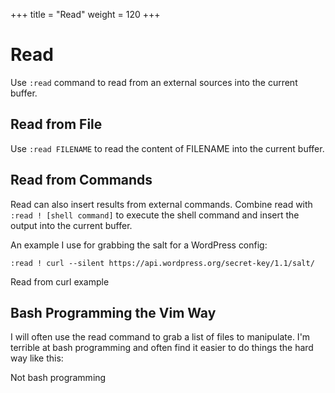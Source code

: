 +++
title = "Read"
weight = 120
+++

# Read

Use `:read` command to read from an external sources into the current buffer.

## Read from File

Use `:read FILENAME` to read the content of FILENAME into the current buffer.

## Read from Commands

Read can also insert results from external commands. Combine read with `:read ! [shell command]` to execute the shell command and insert the output into the current buffer.

An example I use for grabbing the salt for a WordPress config:

`:read ! curl --silent https://api.wordpress.org/secret-key/1.1/salt/`

Read from curl example

## Bash Programming the Vim Way

I will often use the read command to grab a list of files to manipulate. I'm terrible at bash programming and often find it easier to do things the hard way like this:

Not bash programming
